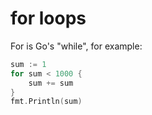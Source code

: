 # for loops
For is Go's "while", for example:
```go
sum := 1
for sum < 1000 {
	sum += sum
}
fmt.Println(sum)
```